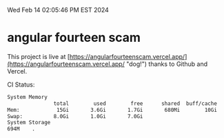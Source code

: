 Wed Feb 14 02:05:46 PM EST 2024

# angular fourteen scam


This project is live at [https://angularfourteenscam.vercel.app/](https://angularfourteenscam.vercel.app/ "dog!") thanks to Github and Vercel.

CI Status: 

```bash
System Memory
               total        used        free      shared  buff/cache   available
Mem:            15Gi       3.6Gi       1.7Gi       680Mi        10Gi        11Gi
Swap:          8.0Gi       1.0Gi       7.0Gi
System Storage
694M	.
```

